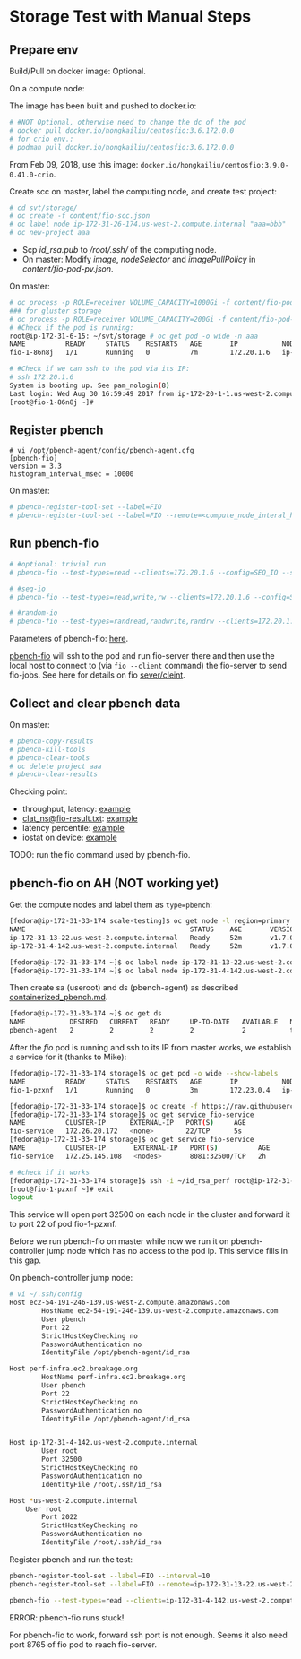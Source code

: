 # Storage Test with Manual Steps

## Prepare env
Build/Pull on docker image: Optional.

On a compute node:

The image has been built and pushed to docker.io:

```sh
# #NOT Optional, otherwise need to change the dc of the pod
# docker pull docker.io/hongkailiu/centosfio:3.6.172.0.0
# for crio env.:
# podman pull docker.io/hongkailiu/centosfio:3.6.172.0.0
```

From Feb 09, 2018, use this image: `docker.io/hongkailiu/centosfio:3.9.0-0.41.0-crio`.

Create scc on master, label the computing node, and create test project:

```sh
# cd svt/storage/
# oc create -f content/fio-scc.json
# oc label node ip-172-31-26-174.us-west-2.compute.internal "aaa=bbb"
# oc new-project aaa
```
* Scp _id_rsa.pub_ to _/root/.ssh/_ of the computing node.
* On master: Modify _image_, _nodeSelector_ and _imagePullPolicy_ in _content/fio-pod-pv.json_.


On master:

```sh
# oc process -p ROLE=receiver VOLUME_CAPACITY=1000Gi -f content/fio-pod-pv.json | oc create --namespace=aaa -f -
### for gluster storage
# oc process -p ROLE=receiver VOLUME_CAPACITY=200Gi -f content/fio-pod-pv.json | oc create --namespace=aaa -f -
# #Check if the pod is running:
root@ip-172-31-6-15: ~/svt/storage # oc get pod -o wide -n aaa
NAME          READY     STATUS    RESTARTS   AGE       IP           NODE
fio-1-86n8j   1/1       Running   0          7m        172.20.1.6   ip-172-31-26-174.us-west-2.compute.internal

# #Check if we can ssh to the pod via its IP:
# ssh 172.20.1.6
System is booting up. See pam_nologin(8)
Last login: Wed Aug 30 16:59:49 2017 from ip-172-20-1-1.us-west-2.compute.internal
[root@fio-1-86n8j ~]#
```

## Register pbench

```
# vi /opt/pbench-agent/config/pbench-agent.cfg
[pbench-fio]
version = 3.3
histogram_interval_msec = 10000
```

On master:

```sh
# pbench-register-tool-set --label=FIO
# pbench-register-tool-set --label=FIO --remote=<compute_node_interal_host_eg_ip-172-31-59-209.us-west-2.compute.internal>
```

## Run pbench-fio

```sh
# #optional: trivial run
# pbench-fio --test-types=read --clients=172.20.1.6 --config=SEQ_IO --samples=1 --max-stddev=20 --block-sizes=4 --job-file=config/sequential_io.job

# #seq-io
# pbench-fio --test-types=read,write,rw --clients=172.20.1.6 --config=SEQ_IO --samples=3 --max-stddev=20 --block-sizes=4,128,4096 --job-file=config/sequential_io.job

# #random-io
# pbench-fio --test-types=randread,randwrite,randrw --clients=172.20.1.6 --config=RAND_IO --samples=3 --max-stddev=20 --block-sizes=4,128,4096 --job-file=config/random_io.job

```

Parameters of pbench-fio: [here](http://distributed-system-analysis.github.io/pbench/doc/agent/user-guide.html#orga6d8420).

[pbench-fio](https://github.com/distributed-system-analysis/pbench/blob/master/agent/bench-scripts/pbench-fio) will ssh to the pod and run fio-server there and then use the local host to connect to (via <code>fio --client</code> command) the fio-server to send fio-jobs. See here for details on fio [sever/cleint](https://linux.die.net/man/1/fio).

## Collect and clear pbench data
On master:

```sh
# pbench-copy-results
# pbench-kill-tools
# pbench-clear-tools
# oc delete project aaa
# pbench-clear-results 
```

Checking point:

* throughput, latency: [example](http://pbench.perf.lab.eng.bos.redhat.com/results/EC2::ip-172-31-42-242/fio_SEQ_IO_BEFORE_2018.02.12T15.13.05/result.html)
* clat_ns@fio-result.txt: [example](http://pbench.perf.lab.eng.bos.redhat.com/results/EC2::ip-172-31-42-242/fio_SEQ_IO_BEFORE_2018.02.12T15.13.05/2-read-16KiB/sample1/fio-result.txt)
* latency percentile: [example](http://pbench.perf.lab.eng.bos.redhat.com/results/EC2::ip-172-31-42-242/fio_SEQ_IO_BEFORE_2018.02.12T15.13.05/2-read-16KiB/sample1/clients/172.21.0.5/hist/results.html)
* iostat on device: [example](http://pbench.perf.lab.eng.bos.redhat.com/results/EC2::ip-172-31-42-242/fio_SEQ_IO_BEFORE_2018.02.12T15.13.05/2-read-16KiB/sample1/tools-default/FIO:ip-172-31-1-36.us-west-2.compute.internal/iostat/disk.html)

TODO: run the fio command used by pbench-fio.

## pbench-fio on AH (NOT working yet)

Get the compute nodes and label them as <code>type=pbench</code>:

```sh
[fedora@ip-172-31-33-174 scale-testing]$ oc get node -l region=primary
NAME                                         STATUS    AGE       VERSION
ip-172-31-13-22.us-west-2.compute.internal   Ready     52m       v1.7.0+80709908fd
ip-172-31-4-142.us-west-2.compute.internal   Ready     52m       v1.7.0+80709908fd

[fedora@ip-172-31-33-174 ~]$ oc label node ip-172-31-13-22.us-west-2.compute.internal type=pbench
[fedora@ip-172-31-33-174 ~]$ oc label node ip-172-31-4-142.us-west-2.compute.internal type=pbench
```

Then create sa (useroot) and ds (pbench-agent) as described [containerized_pbench.md](../atomic/containerized_pbench.md).

```sh
[fedora@ip-172-31-33-174 ~]$ oc get ds
NAME           DESIRED   CURRENT   READY     UP-TO-DATE   AVAILABLE   NODE-SELECTOR   AGE
pbench-agent   2         2         2         2            2           type=pbench     3m
```

After the _fio_ pod is running and ssh to its IP from master works, we establish
a service for it (thanks to Mike):

```sh
[fedora@ip-172-31-33-174 storage]$ oc get pod -o wide --show-labels
NAME          READY     STATUS    RESTARTS   AGE       IP           NODE                                         LABELS
fio-1-pzxnf   1/1       Running   0          3m        172.23.0.4   ip-172-31-13-22.us-west-2.compute.internal   deployment=fio-1,deploymentconfig=fio,name=receiver,test=fio

[fedora@ip-172-31-33-174 storage]$ oc create -f https://raw.githubusercontent.com/hongkailiu/svt-case-doc/master/files/fio-svc.yaml
[fedora@ip-172-31-33-174 storage]$ oc get service fio-service
NAME          CLUSTER-IP      EXTERNAL-IP   PORT(S)     AGE
fio-service   172.26.20.172   <none>        22/TCP      5s
[fedora@ip-172-31-33-174 storage]$ oc get service fio-service
NAME          CLUSTER-IP       EXTERNAL-IP   PORT(S)          AGE
fio-service   172.25.145.108   <nodes>       8081:32500/TCP   2h

# #check if it works
[fedora@ip-172-31-33-174 storage]$ ssh -i ~/id_rsa_perf root@ip-172-31-4-142.us-west-2.compute.internal -p 32500
[root@fio-1-pzxnf ~]# exit
logout

```

This service will open port 32500 on each node in the cluster and forward it to port 22 of pod fio-1-pzxnf.

Before we run pbench-fio on master while now we run it on pbench-controller jump node which
has no access to the pod ip. This service fills in this gap.

On pbench-controller jump node:

```sh
# vi ~/.ssh/config
Host ec2-54-191-246-139.us-west-2.compute.amazonaws.com
        HostName ec2-54-191-246-139.us-west-2.compute.amazonaws.com
        User pbench
        Port 22
        StrictHostKeyChecking no
        PasswordAuthentication no
        IdentityFile /opt/pbench-agent/id_rsa

Host perf-infra.ec2.breakage.org
        HostName perf-infra.ec2.breakage.org
        User pbench
        Port 22
        StrictHostKeyChecking no
        PasswordAuthentication no
        IdentityFile /opt/pbench-agent/id_rsa


Host ip-172-31-4-142.us-west-2.compute.internal
        User root
        Port 32500
        StrictHostKeyChecking no
        PasswordAuthentication no
        IdentityFile /root/.ssh/id_rsa

Host *us-west-2.compute.internal
	User root
        Port 2022
        StrictHostKeyChecking no
        PasswordAuthentication no
        IdentityFile /root/.ssh/id_rsa

```

Register pbench and run the test:

```sh
pbench-register-tool-set --label=FIO --interval=10
pbench-register-tool-set --label=FIO --remote=ip-172-31-13-22.us-west-2.compute.internal --interval=10

pbench-fio --test-types=read --clients=ip-172-31-4-142.us-west-2.compute.internal --config=SEQ_IO --samples=1 --max-stddev=20 --block-sizes=4 --job-file=config/sequential_io.job
```

ERROR: pbench-fio runs stuck!

For pbench-fio to work, forward ssh port is not enough. Seems it also need port 8765 of fio pod to reach
fio-server.
